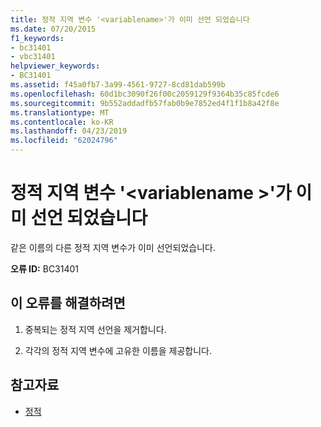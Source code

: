 ```yaml
---
title: 정적 지역 변수 '<variablename>'가 이미 선언 되었습니다
ms.date: 07/20/2015
f1_keywords:
- bc31401
- vbc31401
helpviewer_keywords:
- BC31401
ms.assetid: f45a0fb7-3a99-4561-9727-8cd81dab599b
ms.openlocfilehash: 60d1bc3090f26f00c2059129f9364b35c85fcde6
ms.sourcegitcommit: 9b552addadfb57fab0b9e7852ed4f1f1b8a42f8e
ms.translationtype: MT
ms.contentlocale: ko-KR
ms.lasthandoff: 04/23/2019
ms.locfileid: "62024796"
---
```

# <a name="static-local-variable-variablename-is-already-declared"></a>정적 지역 변수 '\<variablename >'가 이미 선언 되었습니다
같은 이름의 다른 정적 지역 변수가 이미 선언되었습니다.  
  
 **오류 ID:** BC31401  
  
## <a name="to-correct-this-error"></a>이 오류를 해결하려면  
  
1. 중복되는 정적 지역 선언을 제거합니다.  
  
2. 각각의 정적 지역 변수에 고유한 이름을 제공합니다.  
  
## <a name="see-also"></a>참고자료

- [정적](../../visual-basic/language-reference/modifiers/static.md)
